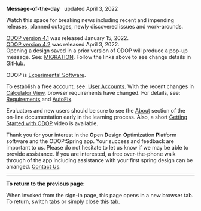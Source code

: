 **Message-of-the-day** &nbsp; updated April 3, 2022   

Watch this space for breaking news 
including recent and impending releases, planned outages, newly discovered issues and work-arounds.  

[ODOP version 4.1](https://github.com/thegrumpys/odop/milestone/37?closed=1) was released January 15, 2022.  
[ODOP version 4.2](https://github.com/thegrumpys/odop/milestone/55?closed=1) was released April 3, 2022.  
Opening a design saved in a prior version of ODOP will produce a pop-up message.
See: [MIGRATION](/docs/Help/terminology.html#migration). 
Follow the links above to see change details in GitHub.  

ODOP is [Experimental Software](experimental.html).  

To establish a free account, see: [User Accounts](userAccounts.html). 
With the recent changes in [Calculator View](/docs/Help/menus.html#ViewCalculator), 
browser requirements have changed. 
For details, see: [Requirements](requirements.html) 
and [AutoFix](/docs/Help/terminology.html#autoFix). 

Evaluators and new users should be sure to see the [About](/docs/About) section 
of the on-line documentation early in the learning process. 
Also, a short [Getting Started with ODOP](https://www.youtube.com/watch?v=JS-8Z1Ct0aI) video is available.

Thank you for your interest in the **O**pen **D**esign **O**ptimization **P**latform software and the ODOP:Spring app. 
Your success and feedback are important to us. 
Please do not hesitate to let us know if we may be able to provide assistance. 
If you are interested, 
a free over-the-phone walk through of the app including assistance with your first spring design can be arranged. 
[Contact Us](ContactUs.html).   

___

**To return to the previous page:**  

When invoked from the sign-in page, 
this page opens in a new browser tab.
To return, switch tabs or simply close this tab.
 
<!---
Comment
[ODOP version 4.0.7](https://github.com/thegrumpys/odop/milestone/51?closed=1) was released November 12, 2021.   
-->
 